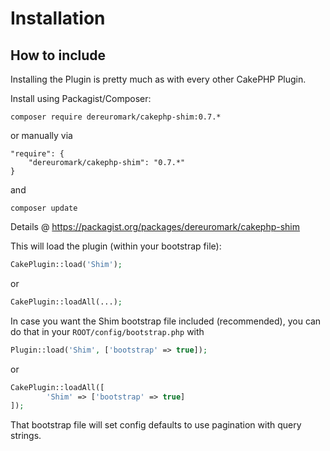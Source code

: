 # Installation

## How to include
Installing the Plugin is pretty much as with every other CakePHP Plugin.

Install using Packagist/Composer:
```
composer require dereuromark/cakephp-shim:0.7.*
```

or manually via

```
"require": {
	"dereuromark/cakephp-shim": "0.7.*"
}
```
and

	composer update

Details @ https://packagist.org/packages/dereuromark/cakephp-shim

This will load the plugin (within your bootstrap file):
```php
CakePlugin::load('Shim');
```
or
```php
CakePlugin::loadAll(...);
```

In case you want the Shim bootstrap file included (recommended), you can do that in your `ROOT/config/bootstrap.php` with

```php
Plugin::load('Shim', ['bootstrap' => true]);
```

or

```php
CakePlugin::loadAll([
		'Shim' => ['bootstrap' => true]
]);
```

That bootstrap file will set config defaults to use pagination with query strings.
